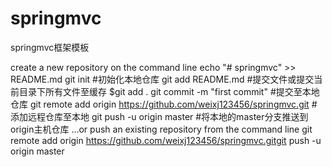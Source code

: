 # springmvc
springmvc框架模板

create a new repository on the command line
echo "# springmvc" >> README.md
git init      #初始化本地仓库
git add README.md   #提交文件或提交当前目录下所有文件至缓存 $git add .
git commit -m "first commit"   #提交至本地仓库
git remote add origin https://github.com/weixj123456/springmvc.git   #添加远程仓库至本地
git push -u origin master  #将本地的master分支推送到origin主机仓库
…or push an existing repository from the command line
git remote add origin https://github.com/weixj123456/springmvc.gitgit 
push -u origin master
